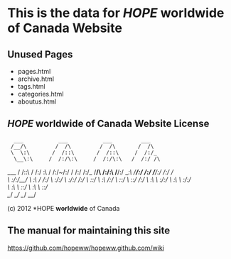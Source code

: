 # This is the data for *HOPE* __worldwide__ of Canada Website


## Unused Pages 
- pages.html
- archive.html
- tags.html
- categories.html
- aboutus.html

## *HOPE* __worldwide__ of Canada Website License

      ___           ___           ___         ___     
     /__/\         /  /\         /  /\       /  /\    
     \  \:\       /  /::\       /  /::\     /  /:/_   
      \__\:\     /  /:/\:\     /  /:/\:\   /  /:/ /\  
  ___ /  /::\   /  /:/  \:\   /  /:/~/:/  /  /:/ /:/_ 
 /__/\  /:/\:\ /__/:/ \__\:\ /__/:/ /:/  /__/:/ /:/ /\
 \  \:\/:/__\/ \  \:\ /  /:/ \  \:\/:/   \  \:\/:/ /:/
  \  \::/       \  \:\  /:/   \  \::/     \  \::/ /:/ 
   \  \:\        \  \:\/:/     \  \:\      \  \:\/:/  
    \  \:\        \  \::/       \  \:\      \  \::/   
     \__\/         \__\/         \__\/       \__\/    



(c) 2012 *HOPE __worldwide__ of Canada

## The manual for maintaining this site
https://github.com/hopeww/hopeww.github.com/wiki

